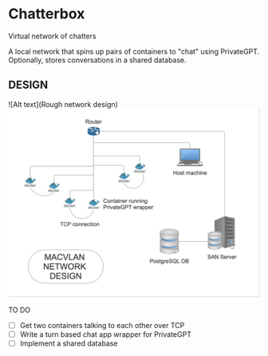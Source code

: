 # Chatterbox
Virtual network of chatters

A local network that spins up pairs of containers to "chat" using 
PrivateGPT. Optionally, stores conversations in a shared database. 

## DESIGN

![Alt text](Rough network design)
<img src="./architecture/network-architecture-design.png">




TO DO

- [ ] Get two containers talking to each other over TCP
- [ ] Write a turn based chat app wrapper for PrivateGPT
- [ ] Implement a shared database
